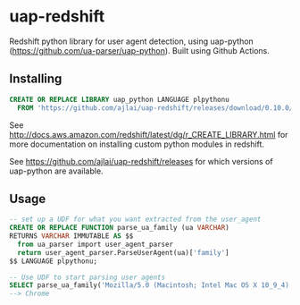 # uap-redshift
Redshift python library for user agent detection, using uap-python (https://github.com/ua-parser/uap-python).
Built using Github Actions.

## Installing
```sql
CREATE OR REPLACE LIBRARY uap_python LANGUAGE plpythonu
  FROM 'https://github.com/ajlai/uap-redshift/releases/download/0.10.0/uap-redshift.zip';
```
See http://docs.aws.amazon.com/redshift/latest/dg/r_CREATE_LIBRARY.html for more documentation on installing custom python modules in redshift.

See https://github.com/ajlai/uap-redshift/releases for which versions of uap-python are available.

## Usage
```sql
-- set up a UDF for what you want extracted from the user_agent
CREATE OR REPLACE FUNCTION parse_ua_family (ua VARCHAR)
RETURNS VARCHAR IMMUTABLE AS $$
  from ua_parser import user_agent_parser
  return user_agent_parser.ParseUserAgent(ua)['family']
$$ LANGUAGE plpythonu;

-- Use UDF to start parsing user agents
SELECT parse_ua_family('Mozilla/5.0 (Macintosh; Intel Mac OS X 10_9_4) AppleWebKit/537.36 (KHTML, like Gecko) Chrome/41.0.2272.104 Safari/537.36')
--> Chrome
```
